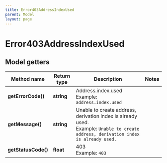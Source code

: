 ```yaml
---
title: Error403AddressIndexUsed
parent: Model
layout: page
---
```


# Error403AddressIndexUsed

## Model getters

Method name | Return type | Description | Notes
------------ | ------------- | ------------- | -------------
**getErrorCode()** | **string** | Address.index.used <br>Example: `address.index.used` |
**getMessage()** | **string** | Unable to create address, derivation index is already used. <br>Example: `Unable to create address, derivation index is already used.` |
**getStatusCode()** | **float** | 403 <br>Example: `403` |

